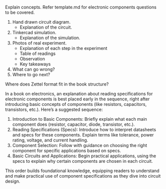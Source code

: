 
Explain concepts.
Refer template.md for electronic components questions to be covered.

1. Hand drawn circuit diagram.
    - Explanation of the circuit.
2. Tinkercad simulation.
    - Explanation of the simulation.
3. Photos of real experiment.
    - Explanation of each step in the experiment
    - Table of readings
    - Observation
    - Key takeaways
4. What can go wrong?
5. Where to go next?

Where does Zettel format fit in the book structure?

In a book on electronics, an explanation about reading specifications for electronic components is best placed early in the sequence, right after introducing basic concepts of components (like resistors, capacitors, transistors, etc.). Here’s a suggested sequence:

1. Introduction to Basic Components: Briefly explain what each main component does (resistor, capacitor, diode, transistor, etc.).
2. Reading Specifications (Specs): Introduce how to interpret datasheets and specs for these components. Explain terms like tolerance, power rating, voltage, and current handling.
3. Component Selection: Follow with guidance on choosing the right component for specific applications based on specs.
4. Basic Circuits and Applications: Begin practical applications, using the specs to explain why certain components are chosen in each circuit.

This order builds foundational knowledge, equipping readers to understand and make practical use of component specifications as they dive into circuit design.
